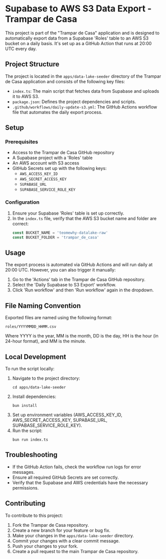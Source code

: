# Supabase to AWS S3 Data Export - Trampar de Casa

This project is part of the "Trampar de Casa" application and is designed to automatically export data from a Supabase 'Roles' table to an AWS S3 bucket on a daily basis. It's set up as a GitHub Action that runs at 20:00 UTC every day.

## Project Structure

The project is located in the `apps/data-lake-seeder` directory of the Trampar de Casa application and consists of the following key files:

- `index.ts`: The main script that fetches data from Supabase and uploads it to AWS S3.
- `package.json`: Defines the project dependencies and scripts.
- `.github/workflows/daily-update-s3.yml`: The GitHub Actions workflow file that automates the daily export process.

## Setup

### Prerequisites

- Access to the Trampar de Casa GitHub repository
- A Supabase project with a 'Roles' table
- An AWS account with S3 access
- GitHub Secrets set up with the following keys:
  - `AWS_ACCESS_KEY_ID`
  - `AWS_SECRET_ACCESS_KEY`
  - `SUPABASE_URL`
  - `SUPABASE_SERVICE_ROLE_KEY`

### Configuration

1. Ensure your Supabase 'Roles' table is set up correctly.
2. In the `index.ts` file, verify that the AWS S3 bucket name and folder are correct:
   ```typescript
   const BUCKET_NAME = 'teomewhy-datalake-raw'
   const BUCKET_FOLDER = 'trampar_de_casa'
   ```

## Usage

The export process is automated via GitHub Actions and will run daily at 20:00 UTC. However, you can also trigger it manually:

1. Go to the 'Actions' tab in the Trampar de Casa GitHub repository.
2. Select the 'Daily Supabase to S3 Export' workflow.
3. Click 'Run workflow' and then 'Run workflow' again in the dropdown.

## File Naming Convention

Exported files are named using the following format:

```
roles/YYYYMMDD_HHMM.csv
```

Where YYYY is the year, MM is the month, DD is the day, HH is the hour (in 24-hour format), and MM is the minute.

## Local Development

To run the script locally:

1. Navigate to the project directory:
   ```
   cd apps/data-lake-seeder
   ```
2. Install dependencies:
   ```
   bun install
   ```
3. Set up environment variables (AWS_ACCESS_KEY_ID, AWS_SECRET_ACCESS_KEY, SUPABASE_URL, SUPABASE_SERVICE_ROLE_KEY).
4. Run the script:
   ```
   bun run index.ts
   ```

## Troubleshooting

- If the GitHub Action fails, check the workflow run logs for error messages.
- Ensure all required GitHub Secrets are set correctly.
- Verify that the Supabase and AWS credentials have the necessary permissions.

## Contributing

To contribute to this project:

1. Fork the Trampar de Casa repository.
2. Create a new branch for your feature or bug fix.
3. Make your changes in the `apps/data-lake-seeder` directory.
4. Commit your changes with a clear commit message.
5. Push your changes to your fork.
6. Create a pull request to the main Trampar de Casa repository.
